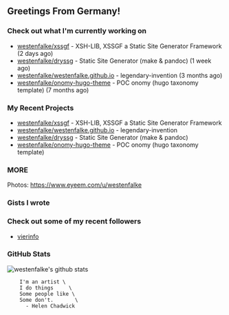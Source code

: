 ## Greetings From Germany!

### Check out what I'm currently working on

- [westenfalke/xssgf](https://github.com/westenfalke/xssgf) - XSH-LIB, XSSGF a Static Site Generator Framework (2 days ago)
- [westenfalke/dryssg](https://github.com/westenfalke/dryssg) - Static Site Generator (make &amp; pandoc) (1 week ago)
- [westenfalke/westenfalke.github.io](https://github.com/westenfalke/westenfalke.github.io) - legendary-invention (3 months ago)
- [westenfalke/onomy-hugo-theme](https://github.com/westenfalke/onomy-hugo-theme) - POC onomy (hugo taxonomy template)  (7 months ago)

### My Recent Projects

- [westenfalke/xssgf](https://github.com/westenfalke/xssgf) - XSH-LIB, XSSGF a Static Site Generator Framework
- [westenfalke/westenfalke.github.io](https://github.com/westenfalke/westenfalke.github.io) - legendary-invention
- [westenfalke/dryssg](https://github.com/westenfalke/dryssg) - Static Site Generator (make &amp; pandoc)
- [westenfalke/onomy-hugo-theme](https://github.com/westenfalke/onomy-hugo-theme) - POC onomy (hugo taxonomy template) 

### MORE 
Photos: https://www.eyeem.com/u/westenfalke

### Gists I wrote


### Check out some of my recent followers

- [vierinfo](https://github.com/vierinfo)

### GitHub Stats
![westenfalke's github stats](https://github-readme-stats.vercel.app/api?username=westenfalke&count_private=true&hide_title=true)

```vim 
    I'm an artist \
    I do things     \
    Some people like \
    Some don't.       \
      - Helen Chadwick
```
